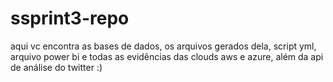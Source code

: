 # ssprint3-repo
aqui vc encontra as bases de dados, os arquivos gerados dela, script yml, arquivo power bi e todas as evidências das clouds aws e azure, além da api de análise do twitter :)
